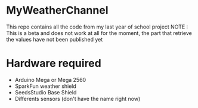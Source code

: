 # MyWeatherChannel
This repo contains all the code from my last year of school project
NOTE : This is a beta and does not work at all for the moment, the part that retrieve the values have not been published yet
# Hardware required
- Arduino Mega or Mega 2560
- SparkFun weather shield
- SeedsStudio Base Shield
- Differents sensors (don't have the name right now)
